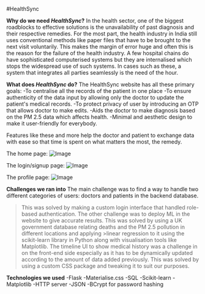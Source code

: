 #HealthSync

**Why do we need *HealthSync*?**
In the health sector, one of the biggest roadblocks to effective solutions is the unavailability of past diagnosis and their respective remedies. For the most part, the health industry in India still uses conventional methods like paper files that have to be brought to the next visit voluntarily. This makes the margin of error huge and often this is the reason for the failure of the health industry. A few hospital chains do have sophisticated computerised systems but they are internalised which stops the widespread use of such systems.
In cases such as these, a system that integrates all parties seamlessly is the need of the hour.

**What does *HealthSync* do?**
The HealthSync website has all these primary goals:
-To centralise all the records of the patient in one place
-To ensure authenticity of the data input by allowing only the doctor to update the patient's medical records.
-To protect privacy of user by introducing an OTP that allows doctor to make edits.
-Aids the doctor to make diagnosis based on the PM 2.5 data which affects health.
-Minimal and aesthetic design to make it user-friendly for everybody.

Features like these and more help the doctor and patient to exchange data with ease so that time is spent on what matters the most, the remedy.

The home page:
![Image](http://url/a.png)

The login/signup page:
![Image](http://url/a.png)

The profile page:
![Image](http://url/a.png)

**Challenges we ran into**
The main challenge was to find a way to handle two different categories of users: doctors and patients in the backend database. 
>This was solved by making a custom login interface that handled role-based authentication.
The other challenge was to deploy ML in the website to give accurate results. 
>This was solved by using a UK government database relating deaths and the PM 2.5 pollution in different locations and applying >linear regression to it using the scikit-learn library in Python along with visualisation tools like Matplotlib.
The timeline UI to show medical history was a challenge in on the front-end side especially as it has to be dynamically updated according to the amount of data added previously.
>This was solved by using a custom CSS package and tweaking it to suit our purposes.

**Technologies we used**
-Flask
-Materialise.css
-SQL
-Scikit-learn
-Matplotlib
-HTTP server
-JSON
-BCrypt for password hashing
